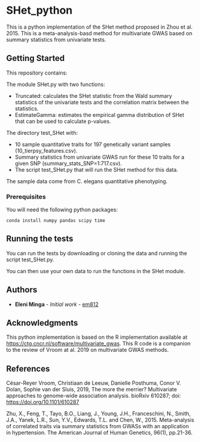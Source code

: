 # SHet_python

This is a python implementation of the SHet method proposed in Zhou et al. 2015. This is a meta-analysis-basd method for multivariate GWAS based on summary statistics from univariate tests.

## Getting Started

This repository contains:

The module SHet.py with two functions:
* Truncated: calculates the SHet statistic from the Wald summary statistics of the univariate tests and the correlation matrix between the statistics.
* EstimateGamma: estimates the empirical gamma distribution of SHet that can be used to calculate p-values.

The directory test_SHet with:
* 10 sample quantitative traits for 197 genetically variant samples (10_tierpsy_features.csv).
* Summary statistics from univariate GWAS run for these 10 traits for a given SNP (summary_stats_SNP=1:717.csv).
* The script test_SHet.py that will run the SHet method for this data.

The sample data come from C. elegans quantitative phenotyping.


### Prerequisites

You will need the following python packages:

```
conda install numpy pandas scipy time
```

## Running the tests

You can run the tests by downloading or cloning the data and running the script test_SHet.py.

You can then use your own data to run the functions in the SHet module.


## Authors

* **Eleni Minga** - *Initial work* - [em812](https://github.com/em812)

## Acknowledgments

This python implementation is based on the R implementation available at https://ctg.cncr.nl/software/multivariate_gwas. This R code is a companion to the review of Vroom at al. 2019 on multivariate GWAS methods.


## References
César-Reyer Vroom, Christiaan de Leeuw, Danielle Posthuma, Conor V. Dolan, Sophie van der Sluis, 2019, The more the merrier? Multivariate approaches to genome-wide association analysis. bioRxiv 610287; doi: https://doi.org/10.1101/610287

Zhu, X., Feng, T., Tayo, B.O., Liang, J., Young, J.H., Franceschini, N., Smith, J.A., Yanek, L.R., Sun, Y.V., Edwards, T.L. and Chen, W., 2015. Meta-analysis of correlated traits via summary statistics from GWASs with an application in hypertension. The American Journal of Human Genetics, 96(1), pp.21-36.